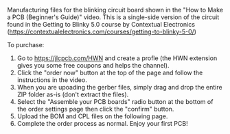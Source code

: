 Manufacturing files for the blinking circuit board shown in the "How to Make a PCB (Beginner's Guide)" video. This is a single-side version of the circuit found in the Getting to Blinky 5.0 course by Contextual Electronics (https://contextualelectronics.com/courses/getting-to-blinky-5-0/)

To purchase:

1) Go to https://jlcpcb.com/HWN and create a profle (the HWN extension gives you some free coupons and helps the channel).
2) Click the "order now" button at the top of the page and follow the instructions in the video.
3) When you are upoading the gerber files, simply drag and drop the entire ZIP folder as-is (don't extract the files).
4) Select the "Assemble your PCB boards" radio button at the bottom of the order settings page then click the "confirm" button.
5) Upload the BOM and CPL files on the following page.
6) Complete the order process as normal. Enjoy your first PCB!
